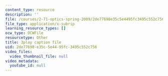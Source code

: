 ```yaml
---
content_type: resource
description: ''
file: /courses/2-71-optics-spring-2009/2de77698e35c5e4495fc3495c552c756_X6cea7dAhBc.vtt
file_type: application/x-subrip
learning_resource_types: []
ocw_type: OCWFile
resourcetype: Other
title: 3play caption file
uid: 2de77698-e35c-5e44-95fc-3495c552c756
video_files:
  video_thumbnail_file: null
video_metadata:
  youtube_id: null
---
```

